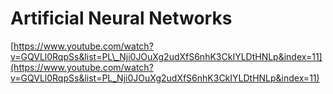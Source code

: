 # Artificial Neural Networks

[https://www.youtube.com/watch?v=GQVLl0RqpSs&list=PL\_Nji0JOuXg2udXfS6nhK3CkIYLDtHNLp&index=11](https://www.youtube.com/watch?v=GQVLl0RqpSs&list=PL_Nji0JOuXg2udXfS6nhK3CkIYLDtHNLp&index=11)

